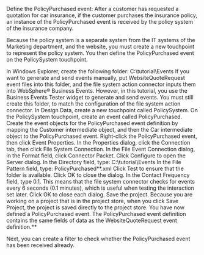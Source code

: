Define the PolicyPurchased event:
After a customer has requested a quotation for car insurance, if the customer purchases the insurance policy, an instance of the PolicyPurchased event is received by the policy system of the insurance company.

Because the policy system is a separate system from the IT systems of the Marketing department, and the website, you must create a new touchpoint to represent the policy system. You then define the PolicyPurchased event on the PolicySystem touchpoint.

In Windows Explorer, create the following folder:
C:\tutorial\Events
If you want to generate and send events manually, put WebsiteQuoteRequest event files into this folder, and the file system action connector inputs them into WebSphere® Business Events. However, in this tutorial, you use the Business Events Tester widget to generate and send events. You must still create this folder, to match the configuration of the file system action connector.
In Design Data, create a new touchpoint called PolicySystem.
On the PolicySystem touchpoint, create an event called PolicyPurchased.
Create the event objects for the PolicyPurchased event definition by mapping the Customer intermediate object, and then the Car intermediate object to the PolicyPurchased event.
Right-click the PolicyPurchased event, then click Event Properties.
In the Properties dialog, click the Connection tab, then click File System Connection.
In the File Event Connection dialog, in the Format field, click Connector Packet.
Click Configure to open the Server dialog.
In the Directory field, type:
C:\tutorial\Events
In the File Pattern field, type:
PolicyPurchased**.xml
Click Test to ensure that the folder is available.
Click OK to close the dialog.
In the Contact Frequency field, type 0.1. This means that the file system connector checks for events every 6 seconds (0.1 minutes), which is useful when testing the interaction set later.
Click OK to close each dialog.
Save the project. Because you are working on a project that is in the project store, when you click Save Project, the project is saved directly to the project store.
You have now defined a PolicyPurchased event. The PolicyPurchased event definition contains the same fields of data as the WebsiteQuoteRequest event definition.**

Next, you can create a filter to check whether the PolicyPurchased event has been received already.